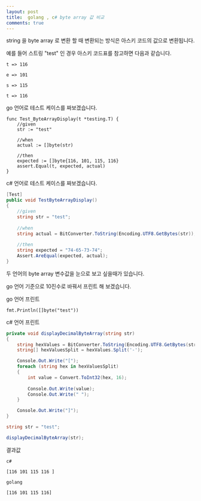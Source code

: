 ```yaml
---
layout: post
title:  golang , c# byte array 값 비교 
comments: true
---
```


string 을 byte array 로 변환 할 때 변환되는 방식은 아스키 코드의 값으로 변환됩니다.

예를 들어 스트링 "test" 인 경우 아스키 코드표를 참고하면 다음과 같습니다.  

```
t => 116

e => 101

s => 115

t => 116
```

go 언어로 테스트 케이스를 짜보겠습니다.

```golang
func Test_ByteArrayDisplay(t *testing.T) {
	//given
	str := "test"

	//when
	actual := []byte(str)

	//then
	expected := []byte{116, 101, 115, 116}
	assert.Equal(t, expected, actual)
}
```
 
c# 언어로 테스트 케이스를 짜보겠습니다.
 
```csharp
[Test]
public void TestByteArrayDisplay()
{
    //given
    string str = "test";
    
    //when
    string actual = BitConverter.ToString(Encoding.UTF8.GetBytes(str));
    
    //then
    string expected = "74-65-73-74";
    Assert.AreEqual(expected, actual);
}
```
 
두 언어의 byte array 변수값을 눈으로 보고 싶을때가 있습니다. 

go 언어 기준으로 10진수로 바꿔서 프린트 해 보겠습니다.


go 언어 프린트

```golang
fmt.Println([]byte("test"))
```

c# 언어 프린트

```csharp
private void displayDecimalByteArray(string str)
{
    string hexValues = BitConverter.ToString(Encoding.UTF8.GetBytes(str));
    string[] hexValuesSplit = hexValues.Split('-');

    Console.Out.Write("[");
    foreach (string hex in hexValuesSplit)
    {
        int value = Convert.ToInt32(hex, 16);
    
        Console.Out.Write(value);
        Console.Out.Write(" ");
    }

    Console.Out.Write("]");
}

string str = "test";

displayDecimalByteArray(str);        
```

결과값 
```
c#

[116 101 115 116 ]

golang

[116 101 115 116]
```
